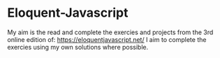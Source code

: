 # Eloquent-Javascript
My aim is the read and complete the exercies and projects from the 3rd online edition of: https://eloquentjavascript.net/
I aim to complete the exercies using my own solutions where possible.